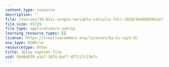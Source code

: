 ```yaml
---
content_type: resource
description: ''
file: /courses/18-01sc-single-variable-calculus-fall-2010/9b48d839a1a716746affdf7117c23e7c_Pd2xP5zDsRw.srt
file_size: 55729
file_type: application/x-subrip
learning_resource_types: []
license: https://creativecommons.org/licenses/by-nc-sa/4.0/
ocw_type: OCWFile
resourcetype: Other
title: 3play caption file
uid: 9b48d839-a1a7-1674-6aff-df7117c23e7c
---
```

